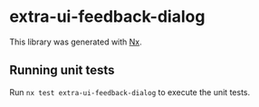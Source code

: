 # extra-ui-feedback-dialog

This library was generated with [Nx](https://nx.dev).

## Running unit tests

Run `nx test extra-ui-feedback-dialog` to execute the unit tests.
